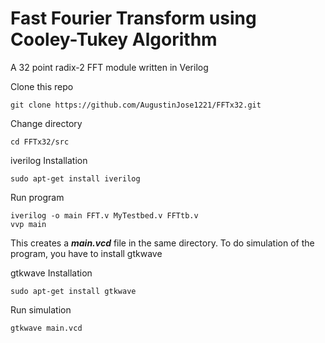 # Fast Fourier Transform using Cooley-Tukey Algorithm
A 32 point radix-2 FFT module written in Verilog


Clone this repo
```
git clone https://github.com/AugustinJose1221/FFTx32.git
```

Change directory
```
cd FFTx32/src
```

iverilog Installation
```
sudo apt-get install iverilog
```

Run program
```
iverilog -o main FFT.v MyTestbed.v FFTtb.v
vvp main
```
This creates a <b><i>main.vcd</i></b> file in the same directory.
To do simulation of the program, you have to install gtkwave

gtkwave Installation
```
sudo apt-get install gtkwave
```

Run simulation
```
gtkwave main.vcd
```

